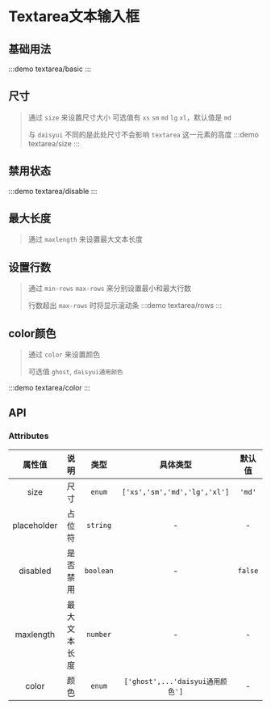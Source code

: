 # Textarea文本输入框

## 基础用法 
:::demo textarea/basic
:::

## 尺寸
> 通过 `size` 来设置尺寸大小 可选值有 `xs` `sm` `md` `lg` `xl`，默认值是 `md`
>>
> 与 `daisyui` 不同的是此处尺寸不会影响 `textarea` 这一元素的高度
:::demo textarea/size
:::

## 禁用状态
:::demo textarea/disable
:::


## 最大长度
> 通过 `maxlength` 来设置最大文本长度

## 设置行数
> 通过 `min-rows` `max-rows` 来分别设置最小和最大行数
>>
> 行数超出 `max-rows` 时将显示滚动条
:::demo textarea/rows
:::

## color颜色
> 通过 `color` 来设置颜色
>>
> 可选值  `ghost`, `daisyui通用颜色`

:::demo textarea/color
:::

## API

### Attributes
|   属性值    |     说明     |   类型    |             具体类型             | 默认值  |
| :---------: | :----------: | :-------: | :------------------------------: | :-----: |
|    size     |     尺寸     |  `enum`   |   `['xs','sm','md','lg','xl']`   | `'md'`  |
| placeholder |    占位符    | `string`  |                -                 |    -    |
|  disabled   |   是否禁用   | `boolean` |                -                 | `false` |
|  maxlength  | 最大文本长度 | `number`  |                -                 |    -    |
|    color    |     颜色     |  `enum`   | `['ghost',...'daisyui通用颜色']` |    -    |

